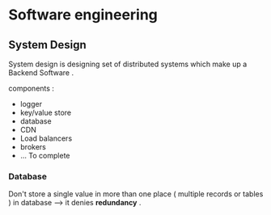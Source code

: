 # Software engineering

## System Design 

System design is designing set of distributed systems which make up 
a Backend Software .

components : 
* logger
* key/value store
* database
* CDN
* Load balancers
* brokers
* ... To complete

### Database 

Don't store a single value in more than one place ( multiple records or tables ) in database --> it denies **redundancy** .
